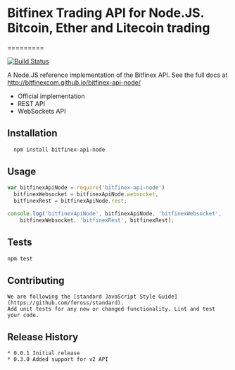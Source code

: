 # Bitfinex Trading API for Node.JS. Bitcoin, Ether and Litecoin trading
=========

[![Build Status](https://travis-ci.org/bitfinexcom/bitfinex-api-node.svg?branch=master)](https://travis-ci.org/bitfinexcom/bitfinex-api-node)

A Node.JS reference implementation of the Bitfinex API. See the full docs at <http://bitfinexcom.github.io/bitfinex-api-node/>

* Official implementation
* REST API
* WebSockets API 

## Installation
```bash
  npm install bitfinex-api-node
```

## Usage
```js
var bitfinexApiNode = require('bitfinex-api-node')
  bitfinexWebsocket = bitfinexApiNode.websocket,
  bitfinexRest = bitfinexApiNode.rest;

console.log('bitfinexApiNode', bitfinexApiNode, 'bitfinexWebsocket',
    bitfinexWebsocket, 'bitfinexRest', bitfinexRest);
```

## Tests

```bash
npm test
```

## Contributing

```
We are following the [standard JavaScript Style Guide](https://github.com/feross/standard).
Add unit tests for any new or changed functionality. Lint and test your code.
```

## Release History
```
* 0.0.1 Initial release
* 0.3.0 Added support for v2 API
```
